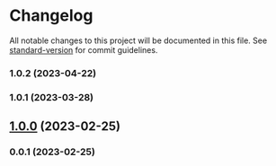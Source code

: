 # Changelog

All notable changes to this project will be documented in this file. See [standard-version](https://github.com/conventional-changelog/standard-version) for commit guidelines.

### 1.0.2 (2023-04-22)

### 1.0.1 (2023-03-28)

## [1.0.0](https://github.com/Kikobeats/router-http/compare/v0.0.1...v1.0.0) (2023-02-25)

### 0.0.1 (2023-02-25)
